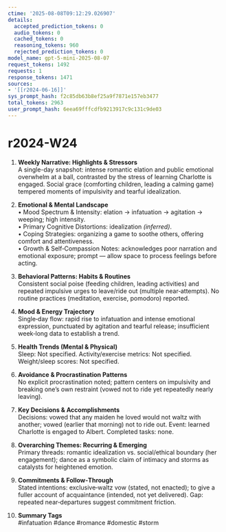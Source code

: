 ```yaml
---
ctime: '2025-08-08T09:12:29.026907'
details:
  accepted_prediction_tokens: 0
  audio_tokens: 0
  cached_tokens: 0
  reasoning_tokens: 960
  rejected_prediction_tokens: 0
model_name: gpt-5-mini-2025-08-07
request_tokens: 1492
requests: 1
response_tokens: 1471
sources:
- '[[r2024-06-16]]'
sys_prompt_hash: f2c85db63b8ef25a9f7871e157eb3477
total_tokens: 2963
user_prompt_hash: 6eea69fffcdfb9213917c9c131c9de03
---
```

# r2024-W24

1. **Weekly Narrative: Highlights & Stressors**  
A single-day snapshot: intense romantic elation and public emotional overwhelm at a ball, contrasted by the stress of learning Charlotte is engaged. Social grace (comforting children, leading a calming game) tempered moments of impulsivity and tearful idealization.

2. **Emotional & Mental Landscape**  
• Mood Spectrum & Intensity: elation → infatuation → agitation → weeping; high intensity.  
• Primary Cognitive Distortions: idealization *(inferred)*.  
• Coping Strategies: organizing a game to soothe others, offering comfort and attentiveness.  
• Growth & Self‑Compassion Notes: acknowledges poor narration and emotional exposure; prompt — allow space to process feelings before acting.

3. **Behavioral Patterns: Habits & Routines**  
Consistent social poise (feeding children, leading activities) and repeated impulsive urges to leave/ride out (multiple near‑attempts). No routine practices (meditation, exercise, pomodoro) reported.

4. **Mood & Energy Trajectory**  
Single‑day flow: rapid rise to infatuation and intense emotional expression, punctuated by agitation and tearful release; insufficient week‑long data to establish a trend.

5. **Health Trends (Mental & Physical)**  
Sleep: Not specified. Activity/exercise metrics: Not specified. Weight/sleep scores: Not specified.

6. **Avoidance & Procrastination Patterns**  
No explicit procrastination noted; pattern centers on impulsivity and breaking one’s own restraint (vowed not to ride yet repeatedly nearly leaving).

7. **Key Decisions & Accomplishments**  
Decisions: vowed that any maiden he loved would not waltz with another; vowed (earlier that morning) not to ride out. Event: learned Charlotte is engaged to Albert. Completed tasks: none.

8. **Overarching Themes: Recurring & Emerging**  
Primary threads: romantic idealization vs. social/ethical boundary (her engagement); dance as a symbolic claim of intimacy and storms as catalysts for heightened emotion.

9. **Commitments & Follow‑Through**  
Stated intentions: exclusive‑waltz vow (stated, not enacted); to give a fuller account of acquaintance (intended, not yet delivered). Gap: repeated near‑departures suggest commitment friction.

10. **Summary Tags**  
#infatuation #dance #romance #domestic #storm
